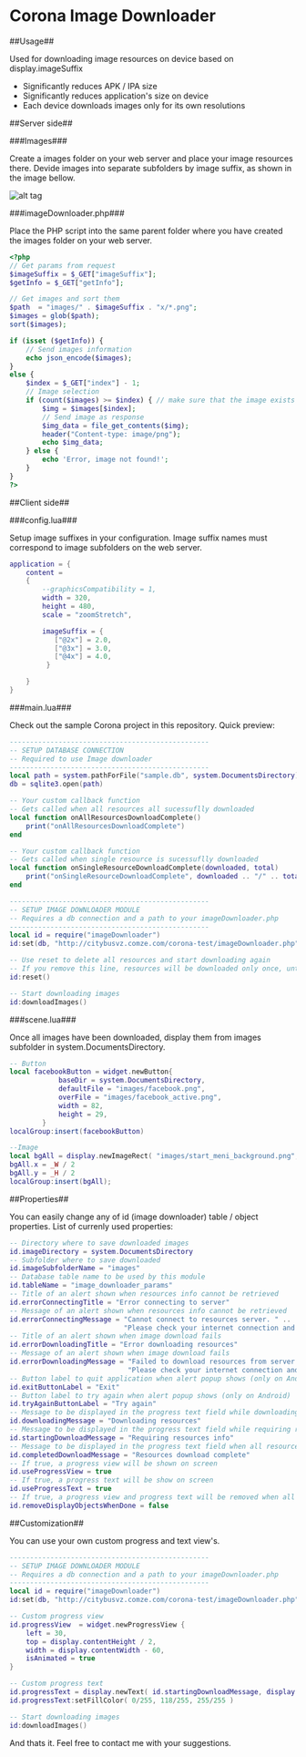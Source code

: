 Corona Image Downloader
=====================

##Usage##

Used for downloading image resources on device based on display.imageSuffix
* Significantly reduces APK / IPA size
* Significantly reduces application's size on device
* Each device downloads images only for its own resolutions


##Server side##

###Images###

Create a images folder on your web server and place your image resources there. Devide images into separate subfolders by image suffix, as shown in the image bellow.

![alt tag](https://raw.githubusercontent.com/promptcode/CoronaImageDownloader/master/Images/ftp.png)

###imageDownloader.php###

Place the PHP script into the same parent folder where you have created the images folder on your web server.

```php
<?php
// Get params from request
$imageSuffix = $_GET["imageSuffix"];
$getInfo = $_GET["getInfo"];

// Get images and sort them
$path  = "images/" . $imageSuffix . "x/*.png";
$images = glob($path); 
sort($images);

if (isset ($getInfo)) {
	// Send images information 
	echo json_encode($images);
}
else {
	$index = $_GET["index"] - 1; 
	// Image selection
	if (count($images) >= $index) { // make sure that the image exists
		$img = $images[$index];
		// Send image as response
		$img_data = file_get_contents($img);
		header("Content-type: image/png"); 
		echo $img_data;  
	} else {
		echo 'Error, image not found!';
	}
} 
?>
```

##Client side##

###config.lua###

Setup image suffixes in your configuration. Image suffix names must correspond to image subfolders on the web server.

```lua
application = {
	content =
    {
        --graphicsCompatibility = 1, 
        width = 320,
        height = 480,
        scale = "zoomStretch",

        imageSuffix = {
           ["@2x"] = 2.0,
           ["@3x"] = 3.0,
           ["@4x"] = 4.0,
         }

    }
}
```

###main.lua###

Check out the sample Corona project in this repository. Quick preview:

```lua
-------------------------------------------------
-- SETUP DATABASE CONNECTION
-- Required to use Image downloader
-------------------------------------------------
local path = system.pathForFile("sample.db", system.DocumentsDirectory)
db = sqlite3.open(path)  

-- Your custom callback function
-- Gets called when all resources all sucessuflly downloaded
local function onAllResourcesDownloadComplete()
	print("onAllResourcesDownloadComplete")
end

-- Your custom callback function
-- Gets called when single resource is sucessuflly downloaded
local function onSingleResourceDownloadComplete(downloaded, total)
	print("onSingleResourceDownloadComplete", downloaded .. "/" .. total)
end

-------------------------------------------------
-- SETUP IMAGE DOWNLOADER MODULE
-- Requires a db connection and a path to your imageDownloader.php
-------------------------------------------------
local id = require("imageDownloader")
id:set(db, "http://citybusvz.comze.com/corona-test/imageDownloader.php", onAllResourcesDownloadComplete, onSingleResourceDownloadComplete)

-- Use reset to delete all resources and start downloading again
-- If you remove this line, resources will be downloaded only once, untill they all download sucessfully
id:reset()

-- Start downloading images
id:downloadImages()
```

###scene.lua###

Once all images have been downloaded, display them from images subfolder in system.DocumentsDirectory.

```lua
-- Button
local facebookButton = widget.newButton{
			baseDir = system.DocumentsDirectory,
			defaultFile = "images/facebook.png",
			overFile = "images/facebook_active.png",
			width = 82, 
			height = 29,
		}
localGroup:insert(facebookButton)

--Image
local bgAll = display.newImageRect( "images/start_meni_background.png", system.DocumentsDirectory, 320, 479 )
bgAll.x = _W / 2
bgAll.y = _H / 2
localGroup:insert(bgAll);
```

##Properties##

You can easily change any of id (image downloader) table / object properties. List of currenly used properties:

```lua
-- Directory where to save downloaded images
id.imageDirectory = system.DocumentsDirectory
-- Subfolder where to save downloaded
id.imageSubfolderName = "images"
-- Database table name to be used by this module
id.tableName = "image_downloader_params"
-- Title of an alert shown when resources info cannot be retrieved
id.errorConnectingTitle = "Error connecting to server"
-- Message of an alert shown when resources info cannot be retrieved
id.errorConnectingMessage = "Cannot connect to resources server. " ..
							"Please check your internet connection and try again later."
-- Title of an alert shown when image download fails
id.errorDownloadingTitle = "Error downloading resources"
-- Message of an alert shown when image download fails
id.errorDownloadingMessage = "Failed to download resources from server. " .. 
							 "Please check your internet connection and try again later."
-- Button label to quit application when alert popup shows (only on Android)
id.exitButtonLabel = "Exit"
-- Button label to try again when alert popup shows (only on Android)
id.tryAgainButtonLabel = "Try again"
-- Message to be displayed in the progress text field while downloading resources
id.downloadingMessage = "Downloading resources"
-- Message to be displayed in the progress text field while requiring resources info
id.startingDownloadMessage = "Requiring resources info"
-- Message to be displayed in the progress text field when all resources are downloaded
id.completedDownloadMessage = "Resources download complete"
-- If true, a progress view will be shown on screen
id.useProgressView = true
-- If true, a progress text will be show on screen
id.useProgressText = true
-- If true, a progress view and progress text will be removed when all resources are downloaded
id.removeDisplayObjectsWhenDone = false

```

##Customization##

You can use your own custom progress and text view's.

```lua
-------------------------------------------------
-- SETUP IMAGE DOWNLOADER MODULE
-- Requires a db connection and a path to your imageDownloader.php
-------------------------------------------------
local id = require("imageDownloader")
id:set(db, "http://citybusvz.comze.com/corona-test/imageDownloader.php")

-- Custom progress view
id.progressView  = widget.newProgressView {
    left = 30,
    top = display.contentHeight / 2,
    width = display.contentWidth - 60,
    isAnimated = true
}

-- Custom progress text
id.progressText = display.newText( id.startingDownloadMessage, display.contentWidth / 2, display.contentHeight / 2 - 20, native.systemFont, 14 )
id.progressText:setFillColor( 0/255, 118/255, 255/255 )

-- Start downloading images
id:downloadImages()
```


And thats it. Feel free to contact me with your suggestions.